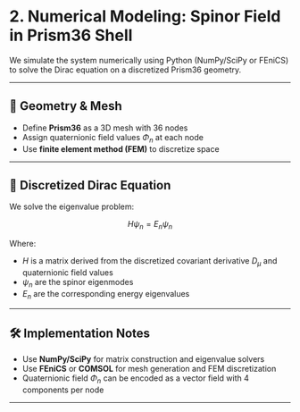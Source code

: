 # 2. Numerical Modeling: Spinor Field in Prism36 Shell

We simulate the system numerically using Python (NumPy/SciPy or FEniCS) to solve the Dirac equation on a discretized Prism36 geometry.

---

## 🧱 Geometry & Mesh

- Define **Prism36** as a 3D mesh with 36 nodes
- Assign quaternionic field values $\Phi_n$ at each node
- Use **finite element method (FEM)** to discretize space

---

## 🔢 Discretized Dirac Equation

We solve the eigenvalue problem:

$$
H \psi_n = E_n \psi_n
$$

Where:

- $H$ is a matrix derived from the discretized covariant derivative $D_\mu$ and quaternionic field values
- $\psi_n$ are the spinor eigenmodes
- $E_n$ are the corresponding energy eigenvalues

---

## 🛠️ Implementation Notes

- Use **NumPy/SciPy** for matrix construction and eigenvalue solvers
- Use **FEniCS** or **COMSOL** for mesh generation and FEM discretization
- Quaternionic field $\Phi_n$ can be encoded as a vector field with 4 components per node

---


